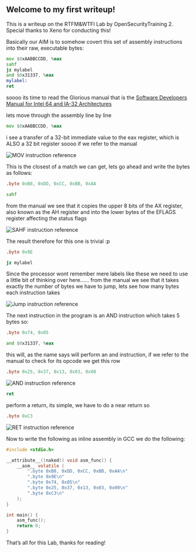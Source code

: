 ## Welcome to my first writeup!

This is a writeup on the RTFM&WTFI Lab by OpenSecurityTraining 2. Special thanks to Xeno for conducting this!

Basically our AIM is to somehow covert this set of assembly instructions into their raw, executable bytes:

```asm
mov $0xAABBCCDD, %eax
sahf
jz mylabel
and $0x31337, %eax
mylabel:
ret
```

soooo its time to read the Glorious manual that is the [Software Developers Manual for Intel 64 and IA-32 Architectures](https://ost2images.s3.amazonaws.com/Arch2001/CourseMaterials/325462-sdm-vol-1-2abcd-3abcd.pdf)

lets move through the assembly line by line

```asm
mov $0xAABBCCDD, %eax
```

i see a transfer of a 32-bit immediate value to the eax register, which is ALSO a 32 bit register soooo if we refer to the manual

![MOV instruction reference](/images/1.png)

This is the closest of a match we can get, lets go ahead and write the bytes as follows:

```asm
.byte 0xB8, 0xDD, 0xCC, 0xBB, 0xAA
```

```asm
sahf
```

from the manual we see that it copies the upper 8 bits of the AX register, also known as the AH register and into the lower bytes of the EFLAGS register affecting the status flags

![SAHF instruction reference](/images/2.png)

The result therefore for this one is trivial :p

```asm
.byte 0x9E
```

```asm
jz mylabel
```

Since the processor wont remember mere labels like these we need to use a little bit of thinking over here...... from the manual we see that it takes exactly the number of bytes we have to jump, lets see how many bytes each instruction takes

![Jump instruction reference](/images/3.png)

The next instruction in the program is an AND instruction which takes 5 bytes so:

```asm
.byte 0x74, 0x05
```

```asm
and $0x31337, %eax
```

this will, as the name says will perform an and instruction, if we refer to the manual to check for its opcode we get this row

```asm
.byte 0x25, 0x37, 0x13, 0x03, 0x00
```

![AND instruction reference](/images/4.png)

```asm
ret
```

perform a return, its simple, we have to do a near return so

```asm
.byte 0xC3
```

![RET instruction reference](/images/5.png)

Now to write the following as inline assembly in GCC we do the following:

```c
#include <stdio.h>

__attribute__((naked)) void asm_func() {
    __asm__ volatile (
        ".byte 0xB8, 0xDD, 0xCC, 0xBB, 0xAA\n"
        ".byte 0x9E\n"
        ".byte 0x74, 0x05\n"
        ".byte 0x25, 0x37, 0x13, 0x03, 0x00\n"
        ".byte 0xC3\n"
    );
}

int main() {
    asm_func();
    return 0;
}
```

That’s all for this Lab, thanks for reading!
